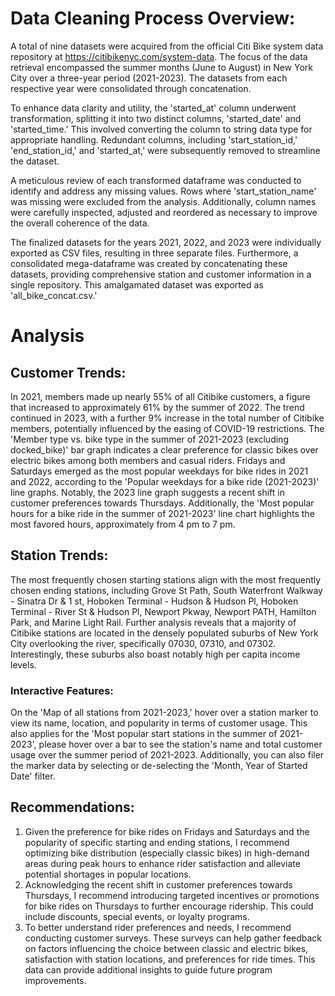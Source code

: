 # Data Cleaning Process Overview:
A total of nine datasets were acquired from the official Citi Bike system data repository at https://citibikenyc.com/system-data. The focus of the data retrieval encompassed the summer months (June to August) in New York City over a three-year period (2021-2023). The datasets from each respective year were consolidated through concatenation.

To enhance data clarity and utility, the 'started_at' column underwent transformation, splitting it into two distinct columns, 'started_date' and 'started_time.' This involved converting the column to string data type for appropriate handling. Redundant columns, including 'start_station_id,' 'end_station_id,' and 'started_at,' were subsequently removed to streamline the dataset.

A meticulous review of each transformed dataframe was conducted to identify and address any missing values. Rows where 'start_station_name' was missing were excluded from the analysis. Additionally, column names were carefully inspected, adjusted and reordered as necessary to improve the overall coherence of the data.

The finalized datasets for the years 2021, 2022, and 2023 were individually exported as CSV files, resulting in three separate files. Furthermore, a consolidated mega-dataframe was created by concatenating these datasets, providing comprehensive station and customer information in a single repository. This amalgamated dataset was exported as 'all_bike_concat.csv.'

# Analysis
## Customer Trends:
In 2021, members made up nearly 55% of all Citibike customers, a figure that increased to approximately 61% by the summer of 2022. The trend continued in 2023, with a further 9% increase in the total number of Citibike members, potentially influenced by the easing of COVID-19 restrictions. The 'Member type vs. bike type in the summer of 2021-2023 (excluding docked_bike)' bar graph indicates a clear preference for classic bikes over electric bikes among both members and casual riders. Fridays and Saturdays emerged as the most popular weekdays for bike rides in 2021 and 2022, according to the 'Popular weekdays for a bike ride (2021-2023)' line graphs. Notably, the 2023 line graph suggests a recent shift in customer preferences towards Thursdays. Additionally, the 'Most popular hours for a bike ride in the summer of 2021-2023' line chart highlights the most favored hours, approximately from 4 pm to 7 pm.

## Station Trends:
The most frequently chosen starting stations align with the most frequently chosen ending stations, including Grove St Path, South Waterfront Walkway - Sinatra Dr & 1 st, Hoboken Terminal - Hudson & Hudson Pl, Hoboken Terminal - River St & Hudson Pl, Newport Pkway, Newport PATH, Hamilton Park, and Marine Light Rail. Further analysis reveals that a majority of Citibike stations are located in the densely populated suburbs of New York City overlooking the river, specifically 07030, 07310, and 07302. Interestingly, these suburbs also boast notably high per capita income levels.

### Interactive Features:
On the 'Map of all stations from 2021-2023,' hover over a station marker to view its name, location, and popularity in terms of customer usage. This also applies for the 'Most popular start stations in the summer of 2021-2023', please hover over a bar to see the station's name and total customer usage over the summer period of 2021-2023. Additionally, you can also filer the marker data by selecting or de-selecting the 'Month, Year of Started Date' filter. 

## Recommendations:
1. Given the preference for bike rides on Fridays and Saturdays and the popularity of specific starting and ending stations, I recommend optimizing bike distribution (especially classic bikes) in high-demand areas during peak hours to enhance rider satisfaction and alleviate potential shortages in popular locations.
2. Acknowledging the recent shift in customer preferences towards Thursdays, I recommend introducing targeted incentives or promotions for bike rides on Thursdays to further encourage ridership. This could include discounts, special events, or loyalty programs.
3. To better understand rider preferences and needs, I recommend conducting customer surveys. These surveys can help gather feedback on factors influencing the choice between classic and electric bikes, satisfaction with station locations, and preferences for ride times. This data can provide additional insights to guide future program improvements.